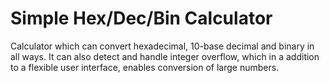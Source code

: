 # Simple Hex/Dec/Bin Calculator

Calculator which can convert hexadecimal, 10-base decimal and binary in all ways.
It can also detect and handle integer overflow, which in a addition to a flexible user interface, enables conversion of large numbers.

